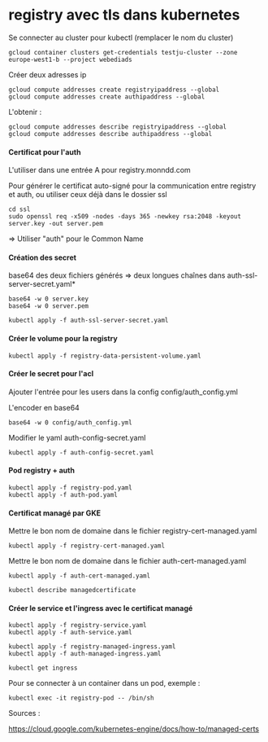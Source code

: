 # registry avec tls dans kubernetes

Se connecter au cluster pour kubectl (remplacer le nom du cluster)

```
gcloud container clusters get-credentials testju-cluster --zone europe-west1-b --project webediads
```

Créer deux adresses ip

```
gcloud compute addresses create registryipaddress --global
gcloud compute addresses create authipaddress --global
```

L'obtenir :
```
gcloud compute addresses describe registryipaddress --global
gcloud compute addresses describe authipaddress --global
```

#### Certificat pour l'auth
L'utiliser dans une entrée A pour registry.monndd.com

Pour générer le certificat auto-signé pour la communication entre registry et auth, ou utiliser ceux déjà dans le dossier ssl

```
cd ssl
sudo openssl req -x509 -nodes -days 365 -newkey rsa:2048 -keyout server.key -out server.pem
```

=> Utiliser "auth" pour le Common Name

#### Création des secret

base64 des deux fichiers générés => deux longues chaînes dans auth-ssl-server-secret.yaml*

```
base64 -w 0 server.key
base64 -w 0 server.pem
```

```
kubectl apply -f auth-ssl-server-secret.yaml
```

#### Créer le volume pour la registry

```
kubectl apply -f registry-data-persistent-volume.yaml
```

#### Créer le secret pour l'acl

Ajouter l'entrée pour les users dans la config config/auth_config.yml

L'encoder en base64

```
base64 -w 0 config/auth_config.yml
```

Modifier le yaml auth-config-secret.yaml

```
kubectl apply -f auth-config-secret.yaml
```

#### Pod registry + auth

```
kubectl apply -f registry-pod.yaml
kubectl apply -f auth-pod.yaml
```

#### Certificat managé par GKE

Mettre le bon nom de domaine dans le fichier registry-cert-managed.yaml

```
kubectl apply -f registry-cert-managed.yaml
```

Mettre le bon nom de domaine dans le fichier auth-cert-managed.yaml

```
kubectl apply -f auth-cert-managed.yaml
```

```
kubectl describe managedcertificate
```

#### Créer le service et l'ingress avec le certificat managé

```
kubectl apply -f registry-service.yaml
kubectl apply -f auth-service.yaml
```

```
kubectl apply -f registry-managed-ingress.yaml
kubectl apply -f auth-managed-ingress.yaml
```

```
kubectl get ingress
```

Pour se connecter à un container dans un pod, exemple :

```
kubectl exec -it registry-pod -- /bin/sh
```

Sources :

https://cloud.google.com/kubernetes-engine/docs/how-to/managed-certs